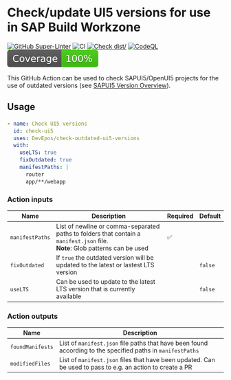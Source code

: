 # Check/update UI5 versions for use in SAP Build Workzone

[![GitHub Super-Linter](https://github.com/actions/typescript-action/actions/workflows/linter.yml/badge.svg)](https://github.com/super-linter/super-linter)
![CI](https://github.com/actions/typescript-action/actions/workflows/ci.yml/badge.svg)
[![Check dist/](https://github.com/actions/typescript-action/actions/workflows/check-dist.yml/badge.svg)](https://github.com/actions/typescript-action/actions/workflows/check-dist.yml)
[![CodeQL](https://github.com/actions/typescript-action/actions/workflows/codeql-analysis.yml/badge.svg)](https://github.com/actions/typescript-action/actions/workflows/codeql-analysis.yml)
[![Coverage](./badges/coverage.svg)](./badges/coverage.svg)

This GitHub Action can be used to check SAPUI5/OpenUI5 projects for the use of outdated versions (see
[SAPUI5 Version Overview](https://ui5.sap.com/versionoverview.html)).

## Usage

```yaml
- name: Check UI5 versions
  id: check-ui5
  uses: DevEpos/check-outdated-ui5-versions
  with:
    useLTS: true
    fixOutdated: true
    manifestPaths: |
      router
      app/**/webapp
```

### Action inputs

| Name            | Description                                                                                                                        | Required | Default |
| --------------- | ---------------------------------------------------------------------------------------------------------------------------------- | -------- | ------- |
| `manifestPaths` | List of newline or comma-separated paths to folders that contain a `manifest.json` file. <br/> **Note**: Glob patterns can be used | ✅       |         |
| `fixOutdated`   | If `true` the outdated version will be updated to the latest or lastest LTS version                                                |          | `false` |
| `useLTS`        | Can be used to update to the latest LTS version that is currently available                                                        |          | `false` |

### Action outputs

| Name             | Description                                                                                                 |
| ---------------- | ----------------------------------------------------------------------------------------------------------- |
| `foundManifests` | List of `manifest.json` file paths that have been found according to the specified paths in `manifestPaths` |
| `modifiedFiles`  | List of `manifest.json` files that have been updated. Can be used to pass to e.g. an action to create a PR  |
